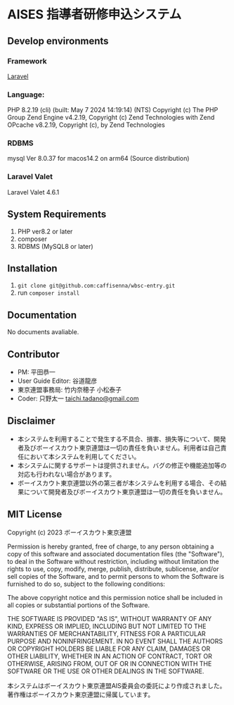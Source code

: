 # AISES 指導者研修申込システム　

## Develop environments

### Framework
[Laravel]('https://github.com/laravel/framework)

### Language:
PHP 8.2.19 (cli) (built: May  7 2024 14:19:14) (NTS)
Copyright (c) The PHP Group
Zend Engine v4.2.19, Copyright (c) Zend Technologies
    with Zend OPcache v8.2.19, Copyright (c), by Zend Technologies

### RDBMS
mysql  Ver 8.0.37 for macos14.2 on arm64 (Source distribution)

### Laravel Valet
Laravel Valet 4.6.1

## System Requirements
1. PHP ver8.2 or later
2. composer
3. RDBMS (MySQL8 or later)


## Installation
1. `git clone git@github.com:caffisenna/wbsc-entry.git`
2. run `composer install`

## Documentation
No documents avaliable.

## Contributor
- PM: 平田恭一
- User Guide Editor: 谷道龍彦
- 東京連盟事務局: 竹内奈穂子 小松泰子
- Coder: 只野太一 taichi.tadano@gmail.com

## Disclaimer
- 本システムを利用することで発生する不具合、損害、損失等について、開発者及びボーイスカウト東京連盟は一切の責任を負いません。利用者は自己責任において本システムを利用してください。
- 本システムに関するサポートは提供されません。バグの修正や機能追加等の対応も行われない場合があります。
- ボーイスカウト東京連盟以外の第三者が本システムを利用する場合、その結果について開発者及びボーイスカウト東京連盟は一切の責任を負いません。


## MIT License

Copyright (c) 2023 ボーイスカウト東京連盟

Permission is hereby granted, free of charge, to any person obtaining a copy
of this software and associated documentation files (the "Software"), to deal
in the Software without restriction, including without limitation the rights
to use, copy, modify, merge, publish, distribute, sublicense, and/or sell
copies of the Software, and to permit persons to whom the Software is
furnished to do so, subject to the following conditions:

The above copyright notice and this permission notice shall be included in all
copies or substantial portions of the Software.

THE SOFTWARE IS PROVIDED "AS IS", WITHOUT WARRANTY OF ANY KIND, EXPRESS OR
IMPLIED, INCLUDING BUT NOT LIMITED TO THE WARRANTIES OF MERCHANTABILITY,
FITNESS FOR A PARTICULAR PURPOSE AND NONINFRINGEMENT. IN NO EVENT SHALL THE
AUTHORS OR COPYRIGHT HOLDERS BE LIABLE FOR ANY CLAIM, DAMAGES OR OTHER
LIABILITY, WHETHER IN AN ACTION OF CONTRACT, TORT OR OTHERWISE, ARISING FROM,
OUT OF OR IN CONNECTION WITH THE SOFTWARE OR THE USE OR OTHER DEALINGS IN THE
SOFTWARE.

本システムはボーイスカウト東京連盟AIS委員会の委託により作成されました。
著作権はボーイスカウト東京連盟に帰属しています。
